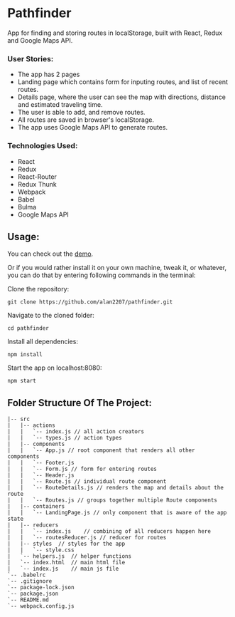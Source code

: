 # Pathfinder

App for finding and storing routes in localStorage, built with React, Redux and Google Maps API.

### User Stories:
* The app has 2 pages
* Landing page which contains form for inputing routes, and list of recent routes.
* Details page, where the user can see the map with directions, distance and estimated traveling time.
* The user is able to add, and remove routes.
* All routes are saved in browser's localStorage.
* The app uses Google Maps API to generate routes.


### Technologies Used:
* React
* Redux
* React-Router
* Redux Thunk
* Webpack
* Babel
* Bulma
* Google Maps API



## Usage:

You can check out the [demo](http://react-pathfinder.surge.sh/).

Or if you would rather install it on your own machine, tweak it, or whatever, you can do that by entering following commands in the terminal:

Clone the repository:
```
git clone https://github.com/alan2207/pathfinder.git
```

Navigate to the cloned folder:
```
cd pathfinder
```

Install all dependencies:
```
npm install
```

Start the app on localhost:8080:
```
npm start
```


## Folder Structure Of The Project:

```
|-- src
|   |-- actions
|   |   `-- index.js // all action creators
|   |   `-- types.js // action types
|   |-- components 
|   |   `-- App.js // root component that renders all other  components
|   |   `-- Footer.js 
|   |   `-- Form.js // form for entering routes
|   |   `-- Header.js
|   |   `-- Route.js // individual route component
|   |   `-- RouteDetails.js // renders the map and details about the route
|   |   `-- Routes.js // groups together multiple Route components
|   |-- containers 
|   |   `-- LandingPage.js // only component that is aware of the app state
|   |-- reducers
|   |   `-- index.js    // combining of all reducers happen here
|   |   `-- routesReducer.js // reducer for routes
|   |-- styles  // styles for the app
|   |   `-- style.css
|   `-- helpers.js  // helper functions
|   `-- index.html  // main html file
|   `-- index.js    // main js file
`-- .babelrc
`-- .gitignore
`-- package-lock.json
`-- package.json
`-- README.md
`-- webpack.config.js
```
